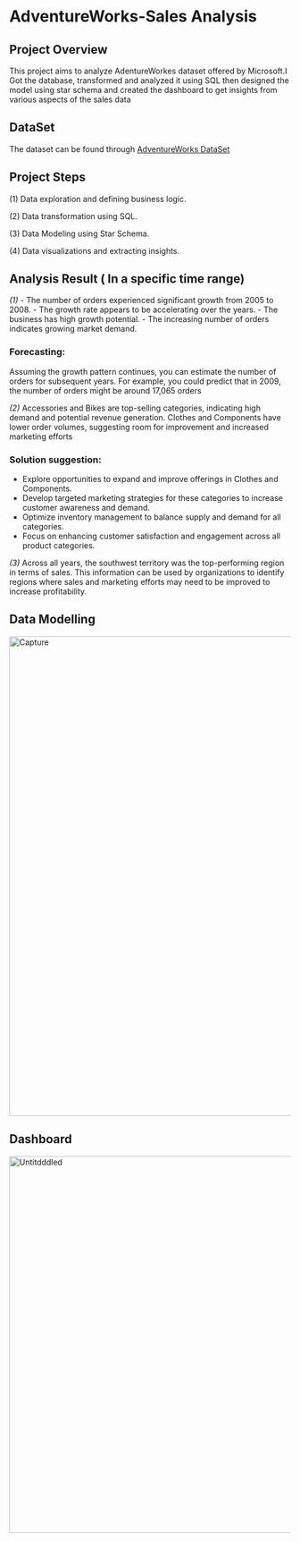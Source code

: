 # AdventureWorks-Sales Analysis

## Project Overview
This project aims to analyze AdentureWorkes dataset offered by Microsoft.I Got the database, transformed and analyzed it using SQL then designed the model using star schema and created the dashboard to get insights from various aspects of the sales data

## DataSet
The dataset can be found through [AdventureWorks DataSet](http://bit.ly/40PU5AM)

## Project Steps
(1) Data exploration and defining business logic.

(2) Data transformation using SQL.

(3) Data Modeling using Star Schema.

(4) Data visualizations and extracting insights.

## Analysis Result ( In a specific time range) 
*(1)* - The number of orders experienced significant growth from 2005 to 2008.
      - The growth rate appears to be accelerating over the years.
      - The business has high growth potential.
      - The increasing number of orders indicates growing market demand.
### Forecasting:
Assuming the growth pattern continues, you can estimate the number of orders for subsequent years. For example, you could predict that in 2009, the number of orders might be around 17,065 orders

*(2)* Accessories and Bikes are top-selling categories, indicating high demand and potential revenue generation.
      Clothes and Components have lower order volumes, suggesting room for improvement and increased marketing efforts
### Solution suggestion:
- Explore opportunities to expand and improve offerings in Clothes and Components.
- Develop targeted marketing strategies for these categories to increase customer awareness and demand.
- Optimize inventory management to balance supply and demand for all categories.
- Focus on enhancing customer satisfaction and engagement across all product categories.

*(3)*  Across all years, the southwest territory was the top-performing region in terms of sales. This information can be used by organizations to identify regions where sales and marketing efforts may need to be improved to increase profitability.

## Data Modelling 
<img width="858" alt="Capture" src="https://github.com/Asyafouda/AdventureWorks-Sales/assets/129192396/f53fdf87-ceff-4c2b-903a-b6b7a4d751f8">

## Dashboard
<img width="674" alt="Untitdddled" src="https://github.com/Asyafouda/AdventureWorks-Sales/assets/129192396/f8a682c8-959b-4ef7-bf42-515df06ffa66">


